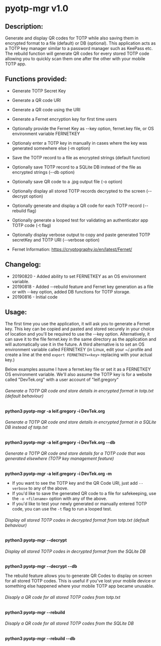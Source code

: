 # pyotp-mgr v1.0

## Description:
Generate and display QR codes for TOTP while also saving them in encrypted format to a file (default) or DB (optional). This application acts as a TOTP key manager similar to a password manager such as KeePass etc. The rebuild function will generate QR codes for every stored TOTP code allowing you to quickly scan them one after the other with your mobile TOTP app.

## Functions provided:
- Generate TOTP Secret Key
- Generate a QR code URI
- Generate a QR code using the URI
- Generate a Fernet encryption key for first time users
- Optionally provide the Fernet Key as --key option, fernet.key file, or OS environment variable FERNETKEY
- Optionaly enter a TOTP key in manually in cases where the key was generated somewhere else (-m option)
- Save the TOTP record to a file as encrypted strings (default function)
- Optionally save TOTP record to a SQLite DB instead of the file as encrypted strings (--db option)
- Optionally save QR code to a .jpg output file (-o option)
- Optionally display all stored TOTP records decrypted to the screen (--decrypt option)
- Optionally generate and display a QR code for each TOTP record (--rebuild flag)
- Optionally generate a looped test for validating an authenticator app TOTP code (-t flag)
- Optionally display verbose output to copy and paste generated TOTP secretKey and TOTP URI (--verbose option)

- Fernet Information: https://cryptography.io/en/latest/Fernet/

## Changelog:
- 20190820 -  Added ability to set FERNETKEY as an OS environment variable.
- 20190818 -  Added --rebuild feature and Fernet key generation as a file or with --key option, added DB functions for TOTP storage.
- 20190816 -  Initial code

## Usage:
The first time you use the application, it will ask you to generate a Fernet key. This key can be copied and pasted and stored securely in your choice of location and you'll be required to use the --key option. Alternatively, it can save it to the file fernet.key in the same directory as the application and will automatically use it in the future. A third alternative is to set an OS environment variable called FERNETKEY (in Linux, edit your ~/.profile and create a line at the end `export FERNETKEY=<key>` replacing <key> with your actual key.)

Below examples assume I have a fernet.key file or set it as a FERNETKEY OS environment variable. We'll also assume the TOTP key is for a website called "DevTek.org" with a user account of "leif.gregory"

###### Generate a TOTP QR code and store details in encrypted format in totp.txt (default behaviour)
**python3 pyotp-mgr -a leif.gregory -i DevTek.org**

###### Generate a TOTP QR code and store details in encrypted format in a SQLite DB instead of totp.txt
**python3 pyotp-mgr -a leif.gregory -i DevTek.org --db**

###### Generate a TOTP QR code and store details for a TOTP code that was generated elsewhere (TOTP key management feature)
**python3 pyotp-mgr -a leif.gregory -i DevTek.org -m**

- If you want to see the TOTP key and the QR Code URI, just add `--verbose` to any of the above.
- If you'd like to save the generated QR code to a file for safekeeping, use the `-o <filename>` option with any of the above.
- If you'd like to test your newly generated or manually entered TOTP code, you can use the `-t` flag to run a looped test.

###### Display all stored TOTP codes in decrypted format from totp.txt (default behaviour)
**python3 pyotp-mgr --decrypt**

###### Display all stored TOTP codes in decrypted format from the SQLite DB
**python3 pyotp-mgr --decrypt --db**

The rebuild feature allows you to generate QR Codes to display on screen for all stored TOTP codes. This is useful if you've lost your mobile device or something else happened where your mobile TOTP app became unusable.

###### Disaply a QR code for all stored TOTP codes from totp.txt
**python3 pyotp-mgr --rebuild**

###### Disaply a QR code for all stored TOTP codes from the SQLite DB
**python3 pyotp-mgr --rebuild --db**
